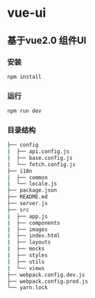 # vue-ui
## 基于vue2.0 组件UI

### 安装
```bash
npm install
```

### 运行
```bash
npm run dev
```

### 目录结构
```bash
├── config
|  ├── api.config.js
|  ├── base.config.js
|  └── fetch.config.js
├── i18n
|  ├── common
|  └── locale.js
├── package.json
├── README.md
├── server.js
├── src
|  ├── app.js
|  ├── components
|  ├── images
|  ├── index.html
|  ├── layouts
|  ├── mocks
|  ├── styles
|  ├── utils
|  └── views
├── webpack.config.dev.js
├── webpack.config.prod.js
└── yarn.lock
```
